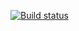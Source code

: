 [![Build status](https://ci.appveyor.com/api/projects/status/i164owupyhmkva4m?svg=true)](https://ci.appveyor.com/project/Darya9810/ci)